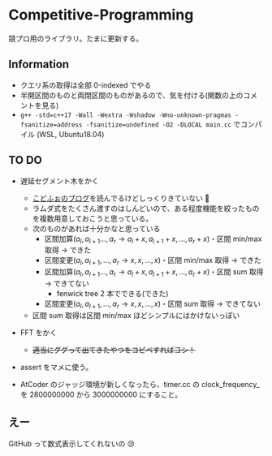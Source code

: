 # Competitive-Programming

競プロ用のライブラリ。たまに更新する。  

## Information

- クエリ系の取得は全部 0-indexed でやる  
- 半開区間のものと両閉区間のものがあるので、気を付ける(関数の上のコメントを見る)  
- ```g++ -std=c++17 -Wall -Wextra -Wshadow -Wno-unknown-pragmas -fsanitize=address -fsanitize=undefined -O2 -DLOCAL main.cc``` でコンパイル (WSL, Ubuntu18.04)

## TO DO  

- 遅延セグメント木をかく
  - [こどふぉのブログ](https://codeforces.com/blog/entry/18051)を読んでるけどしっくりきていない :thinking:
  - ラムダ式をたくさん渡すのはしんどいので、ある程度機能を絞ったものを複数用意しておこうと思っている。
  - 次のものがあれば十分かなと思っている
    - 区間加算($a_l,a_{l+1}...,a_r\to a_l+x,a_{l+1}+x,...,a_r+x$)・区間 min/max 取得 $\to$ できた
    - 区間変更($a_l,a_{l+1},...,a_r\to x,x,...,x$)・区間 min/max 取得 $\to$ できた
    - 区間加算($a_l,a_{l+1}...,a_r\to a_l+x,a_{l+1}+x,...,a_r+x$)・区間 sum 取得 $\to$ できてない  
      - fenwick tree 2 本でできる(できた)  
    - 区間変更($a_l,a_{l+1},...,a_r\to x,x,...,x$)・区間 sum 取得 $\to$ できてない
  - 区間 sum 取得は区間 min/max ほどシンプルにはかけないっぽい

- FFT をかく  
  - ~~適当にググって出てきたやつをコピペすればヨシ！~~  

- assert をマメに使う。  

- AtCoder のジャッジ環境が新しくなったら、timer.cc の clock_frequency_ を 2800000000 から 3000000000 にすること。  

## えー

GitHub って数式表示してくれないの :cry:  
